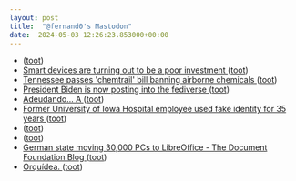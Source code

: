 ```yaml
---
layout: post
title:  "@fernand0's Mastodon"
date:  2024-05-03 12:26:23.853000+00:00
---
```

*  [ ](https://hachyderm.io/@anax) ([toot](https://mastodon.social/@fernand0/112377147152977118))
*  [Smart devices are turning out to be a poor investment  ](https://www.androidpolice.com/smart-devices-poor-investment/) ([toot](https://mastodon.social/@fernand0/112376964386917903))
*  [Tennessee passes 'chemtrail' bill banning airborne chemicals ](https://www.bbc.com/news/world-us-canada-6871689) ([toot](https://mastodon.social/@fernand0/112376625445313189))
*  [President Biden is now posting into the fediverse ](https://www.theverge.com/2024/4/2/24119353/joe-biden-threads-mastodon-activitypub-fedivers) ([toot](https://mastodon.social/@fernand0/112376517200539357))
*  [Adeudando... A ](https://mastodon.social/@fernand0/112376415822880969) ([toot](https://mastodon.social/@fernand0/112376415822880969))
*  [Former University of Iowa Hospital employee used fake identity for 35 years ](https://www.thegazette.com/crime-courts/former-university-of-iowa-hospital-employee-used-fake-identity-for-35-years) ([toot](https://mastodon.social/@fernand0/112376230097440092))
*  [ ](https://mastodon.social/users/fernand0/statuses/112375361219679576/activity) ([toot](https://mastodon.social/users/fernand0/statuses/112375361219679576/activity))
*  [ ](https://hachyderm.io/@anax) ([toot](https://mastodon.social/@fernand0/112375361000260799))
*  [German state moving 30,000 PCs to LibreOffice - The Document Foundation Blog ](https://blog.documentfoundation.org/blog/2024/04/04/german-state-moving-30000-pcs-to-libreoffice) ([toot](https://mastodon.social/@fernand0/112374508877902483))
*  [Orquídea. ](https://avecesunafoto.wordpress.com/2024/05/02/orquidea-2) ([toot](https://mastodon.social/@fernand0/112372695388937709))
